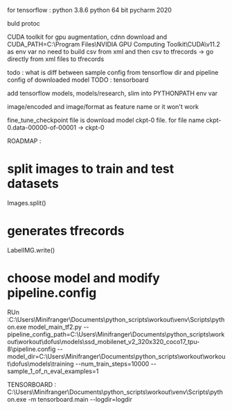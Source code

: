 for tensorflow : python 3.8.6
                 python 64 bit
                 pycharm 2020

buld protoc

CUDA toolkit for gpu augmentation, cdnn download and CUDA_PATH=C:\Program Files\NVIDIA GPU Computing Toolkit\CUDA\v11.2 as env var
no need to build csv from xml and then csv to tfrecords -> go directly from xml files to tfrecords

todo : what is diff between sample config from tensorflow dir and pipeline config of downloaded model
TODO : tensorboard

add tensorflow models, models/research, slim into PYTHONPATH env var

image/encoded and image/format as feature name or it won't work

fine_tune_checkpoint file is download model ckpt-0 file.
for file name ckpt-0.data-00000-of-00001 -> ckpt-0

ROADMAP : 
# split images to train and test datasets
Images.split()
# generates tfrecords
LabelIMG.write()
# choose model and modify pipeline.config


RUn :C:\Users\Minifranger\Documents\python_scripts\workout\venv\Scripts\python.exe model_main_tf2.py --pipeline_config_path=C:\Users\Minifranger\Documents\python_scripts\workout\workout\dofus\models\ssd_mobilenet_v2_320x320_coco17_tpu-8\pipeline.config --model_dir=C:\Users\Minifranger\Documents\python_scripts\workout\workout\dofus\models\training --num_train_steps=10000 --sample_1_of_n_eval_examples=1

TENSORBOARD : C:\Users\Minifranger\Documents\python_scripts\workout\venv\Scripts\python.exe -m tensorboard.main --logdir=logdir